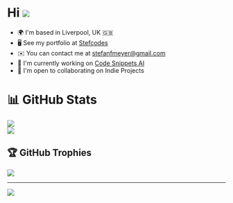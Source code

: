 # Hi ![](https://user-images.githubusercontent.com/18350557/176309783-0785949b-9127-417c-8b55-ab5a4333674e.gif) 


* 🌍 I'm based in Liverpool, UK 🇬🇧
* 🖥️ See my portfolio at [Stefcodes](https://www.stefanfmeyer.com) 
* ✉️ You can contact me at [stefanfmeyer@gmail.com](mailto:stefanfmeyer@gmail.com) 
* 🚀 I'm currently working on [Code Snippets AI](https://codesnippets.ai) 
* 🤝 I'm open to collaborating on Indie Projects

# 📊 GitHub Stats
![](https://github-readme-streak-stats.herokuapp.com/?user=stefanfmeyer&theme=vue-dark&hide_border=true)<br/>
![](https://github-readme-stats.vercel.app/api/top-langs/?username=stefanfmeyer&theme=vue-dark&hide_border=true&include_all_commits=true&count_private=true&layout=compact)

## 🏆 GitHub Trophies
![](https://github-profile-trophy.vercel.app/?username=stefanfmeyer&theme=gitdimmed&no-frame=true&no-bg=false&margin-w=4)

---
[![](https://visitcount.itsvg.in/api?id=stefanfmeyer&icon=5&color=8)](https://visitcount.itsvg.in)
